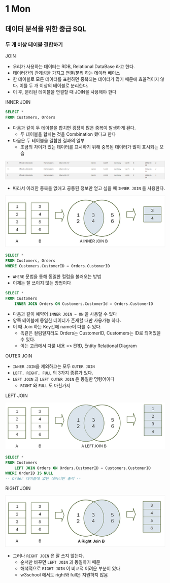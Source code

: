 # 1 Mon

## 데이터 분석을 위한 중급 SQL <a id="sql"></a>

### 두 개 이상 테이블 결합하기

JOIN

* 우리가 사용하는 데이터는 RDB, Relational DataBase 라고 한다.
* 데이터간의 관계성을 가지고 연결/분리 하는 데이터 베이스
* 한 테이블로 모든 데이터를 표현하면 중복되는 데이터가 많기 때문에 효율적이지 않다. 이를 두 개 이상의 테이블로 분리한다.
* 이 후, 분리된 테이블을 연결할 때 JOIN을 사용해야 한다

INNER JOIN

```sql
SELECT *
FROM Customers, Orders
```

* 다음과 같이 두 테이블을 합치면 굉장히 많은 중복이 발생하게 된다.
  * 두 테이블을 합치는 것을 Combination 했다고 한다
* 다음은 두 테이블을 결합한 결과의 일부
  * 조금의 차이가 있는 데이터를 표시하기 위해 중복된 데이터가 많이 표시되는 모습

![](../../.gitbook/assets/image%20%28288%29.png)

* 따라서 이러한 중복을 없애고 공통된 정보만 얻고 싶을 때 `INNER JOIN` 을 사용한다.

![https://www.codespot.org/sql-join/ &#xC774;&#xD558; &#xADF8;&#xB9BC; &#xCD9C;&#xCC98; &#xB3D9;&#xC77C;](../../.gitbook/assets/image%20%28285%29.png)

```sql
SELECT *
FROM Customers, Orders
WHERE Customers.CustomerID = Orders.CustomerID
```

* `WHERE` 문법을 통해 동일한 컬럼을 불러오는 방법
* 이제는 잘 쓰이지 않는 방법이다

```sql
SELECT *
FROM Customers
	INNER JOIN Orders ON Customers.CustomerId = Orders.CustomerID
```

* 다음과 같이 예약어 `INNER JOIN ~ ON` 을 사용할 수 있다
* 양쪽 테이블에 동일한 데이터가 존재할 때만 사용가능 하다.
* 이 때 Join 하는 Key간에 name이 다를 수 있다.
  * 똑같은 컬럼일지라도 Orders는 CustomerID, Customers는 ID로 되어있을 수 있다.
  * 이는 고급에서 다룰 내용 =&gt; ERD, Entity Relational Diagram

OUTER JOIN

* `INNER JOIN`을 제외하고는 모두 `OUTER JOIN`
* `LEFT, RIGHT, FULL` 의 3가지 종류가 있다.
* `LEFT JOIN` 과 `LEFT OUTER JOIN` 은 동일한 명령어이다
  * `RIGHT` 와 `FULL` 도 마찬가지

LEFT JOIN

![](../../.gitbook/assets/image%20%28287%29.png)

```sql
SELECT *
FROM Customers
	LEFT JOIN Orders ON Orders.CustomerID = Customers.CustomerID
WHERE OrderID IS NULL
-- Order 테이블에 없던 데이터만 출력 --
```

RIGHT JOIN

![](../../.gitbook/assets/image%20%28286%29.png)

* 그러나 `RIGHT JOIN` 은 잘 쓰지 않는다.
  * 순서만 바꾸면 `LEFT JOIN` 과 동일하기 때문
  * 해석적으로 `RIGHT JOIN` 이 비교적 어려운 부분이 있다
  * w3school 에서도 right와 full은 지원하지 않음



